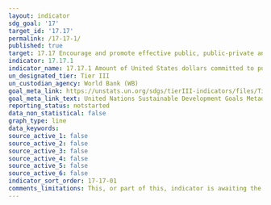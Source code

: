 ```yaml
---
layout: indicator
sdg_goal: '17'
target_id: '17.17'
permalink: /17-17-1/
published: true
target: 17.17 Encourage and promote effective public, public-private and civil society partnerships, building on the experience and resourcing strategies of partnerships
indicator: 17.17.1
indicator_name: 17.17.1 Amount of United States dollars committed to public-private and civil society partnerships
un_designated_tier: Tier III
un_custodian_agency: World Bank (WB)
goal_meta_link: https://unstats.un.org/sdgs/tierIII-indicators/files/Tier3-17-17-01.pdf
goal_meta_link_text: United Nations Sustainable Development Goals Metadata (PDF 469 KB)
reporting_status: notstarted
data_non_statistical: false
graph_type: line
data_keywords:  
source_active_1: false
source_active_2: false
source_active_3: false
source_active_4: false
source_active_5: false
source_active_6: false
indicator_sort_order: 17-17-01
comments_limitations: This, or part of this, indicator is awaiting the development of internationally established methodology and standards (classified by the UN as tier 3). 
---
```

